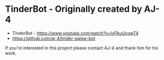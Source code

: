 # TinderBot - Originally created by AJ-4

* TinderBot - https://www.youtube.com/watch?v=lvFAuUcowT4
* https://github.com/aj-4/tinder-swipe-bot

If you're interested in this project please contact AJ-4 and thank him for his work.